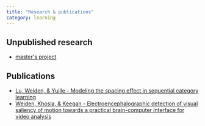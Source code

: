 ```yaml
---
title: "Research & publications"
category: learning
---
```


## Unpublished research

* [master's project]("docs/msc/mweiden_msc.pdf")

## Publications

* [Lu, Weiden, & Yuille - Modeling the spacing effect in sequential category learning]("http://papers.nips.cc/paper/3643-modeling-the-spacing-effect-in-sequential-category-learning")
* [Weiden, Khosla, & Keegan - Electroencephalographic detection of visual saliency of motion towards a practical brain-computer interface for video analysis]("https://dl.acm.org/citation.cfm?id=2388800")

